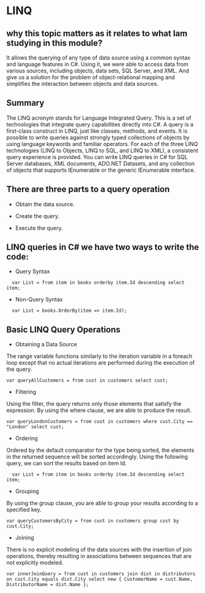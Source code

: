 
# LINQ


## why this topic matters as it relates to what Iam studying in this module?

It allows the querying of any type of data source using a common syntax and language features in C#. Using it, we were able to access data from various sources, including objects, data sets, SQL Server, and XML. And give us a solution for the problem of object-relational mapping and simplifies the interaction between objects and data sources.

## Summary

The LINQ acronym stands for Language Integrated Query. This is a set of technologies that integrate query capabilities directly into C#. A query is a first-class construct in LINQ, just like classes, methods, and events. It is possible to write queries against strongly typed collections of objects by using language keywords and familiar operators. For each of the three LINQ technologies (LINQ to Objects, LINQ to SQL, and LINQ to XML), a consistent query experience is provided. You can write LINQ queries in C# for SQL Server databases, XML documents, ADO.NET Datasets, and any collection of objects that supports IEnumerable or the generic IEnumerable interface.


## There are three parts to a query operation

- Obtain the data source.

- Create the query.

- Execute the query.




## LINQ queries in C# we have two ways to write the code:

- Query Syntax
```
  var List = from item in books orderby item.Id descending select item;
```
- Non-Query Syntax
```
  var List = books.OrderBy(item => item.Id);
```


## Basic LINQ Query Operations


- Obtaining a Data Source

The range variable functions similarly to the iteration variable in a foreach loop except that no actual iterations are performed during the execution of the query. 
```
var queryAllCustomers = from cust in customers select cust;
```
- Filtering

Using the filter, the query returns only those elements that satisfy the expression. By using the where clause, we are able to produce the result. 
```
var queryLondonCustomers = from cust in customers where cust.City == "London" select cust;
```

- Ordering

Ordered by the default comparator for the type being sorted, the elements in the returned sequence will be sorted accordingly. Using the following query, we can sort the results based on  item Id.
```
  var List = from item in books orderby item.Id descending select item;
```

- Grouping

By using the group clause, you are able to group your results according to a specified key.
```
var queryCustomersByCity = from cust in customers group cust by cust.City;
```
- Joining

There is no explicit modeling of the data sources with the insertion of join operations, thereby resulting in associations between sequences that are not explicitly modeled. 
```
var innerJoinQuery = from cust in customers join dist in distributors on cust.City equals dist.City select new { CustomerName = cust.Name, DistributorName = dist.Name };
```
